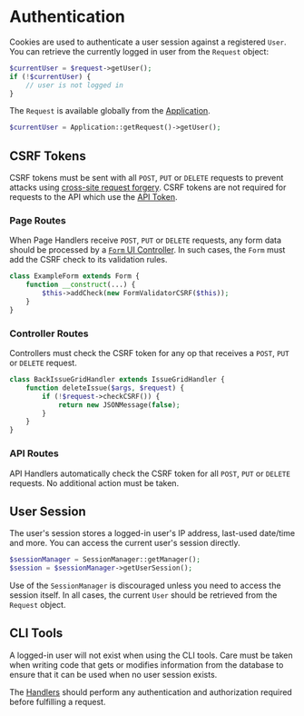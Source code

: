 # Authentication

Cookies are used to authenticate a user session against a registered `User`. You can retrieve the currently logged in user from the `Request` object:

```php
$currentUser = $request->getUser();
if (!$currentUser) {
	// user is not logged in
}
```

The `Request` is available globally from the [Application](./utilities-application).

```php
$currentUser = Application::getRequest()->getUser();
```

## CSRF Tokens

CSRF tokens must be sent with all `POST`, `PUT` or `DELETE` requests to prevent attacks using [cross-site request forgery](https://en.wikipedia.org/wiki/Cross-site_request_forgery). CSRF tokens are not required for requests to the API which use the [API Token](/dev/api/#api-token).

### Page Routes

When Page Handlers receive `POST`, `PUT` or `DELETE` requests, any form data should be processed by a [`Form` UI Controller](./frontend#controllers). In such cases, the `Form` must add the CSRF check to its validation rules.

```php
class ExampleForm extends Form {
	function __construct(...) {
		$this->addCheck(new FormValidatorCSRF($this));
	}
}
```

### Controller Routes

Controllers must check the CSRF token for any op that receives a `POST`, `PUT` or `DELETE` request.

```php
class BackIssueGridHandler extends IssueGridHandler {
	function deleteIssue($args, $request) {
		if (!$request->checkCSRF()) {
			return new JSONMessage(false);
		}
	}
}
```

### API Routes

API Handlers automatically check the CSRF token for all `POST`, `PUT` or `DELETE` requests. No additional action must be taken.


## User Session
The user's session stores a logged-in user's IP address, last-used date/time and more. You can access the current user's session directly.

```php
$sessionManager = SessionManager::getManager();
$session = $sessionManager->getUserSession();
```

Use of the `SessionManager` is discouraged unless you need to access the session itself. In all cases, the current `User` should be retrieved from the `Request` object.

## CLI Tools

A logged-in user will not exist when using the CLI tools. Care must be taken when writing code that gets or modifies information from the database to ensure that it can be used when no user session exists.

The [Handlers](./architecture-handlers) should perform any authentication and authorization required before fulfilling a request.
